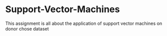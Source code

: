 # Support-Vector-Machines
This assignment is all about the application of support vector machines on donor chose dataset
